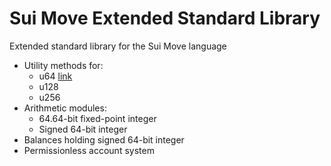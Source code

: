 # Sui Move Extended Standard Library

Extended standard library for the Sui Move language
* Utility methods for:
  * u64 [link](/stl/sources/u64.move, "u64.move")
  * u128
  * u256
* Arithmetic modules:
  * 64.64-bit fixed-point integer
  * Signed 64-bit integer
* Balances holding signed 64-bit integer
* Permissionless account system
